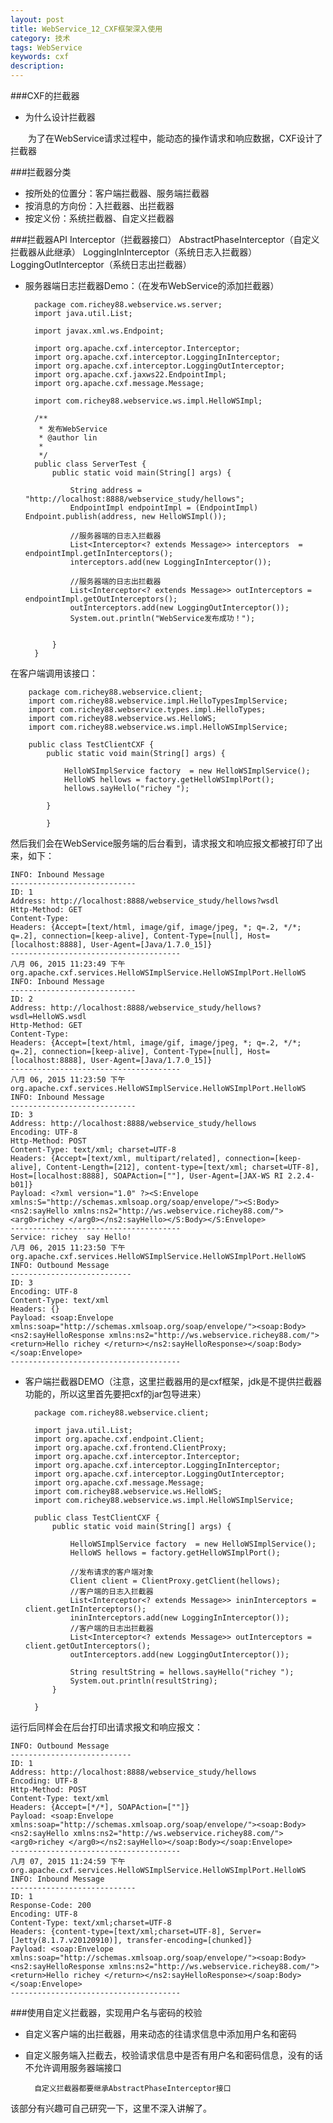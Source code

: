 ```yaml
---
layout: post
title: WebService_12_CXF框架深入使用
category: 技术
tags: WebService
keywords: cxf
description: 
---
```

###CXF的拦截器
* 为什么设计拦截器

　　为了在WebService请求过程中，能动态的操作请求和响应数据，CXF设计了拦截器
 
###拦截器分类
* 按所处的位置分：客户端拦截器、服务端拦截器
* 按消息的方向份：入拦截器、出拦截器
* 按定义份：系统拦截器、自定义拦截器

###拦截器API
	Interceptor（拦截器接口）
		AbstractPhaseInterceptor（自定义拦截器从此继承）
		LoggingInInterceptor（系统日志入拦截器）
		LoggingOutInterceptor（系统日志出拦截器）

* 服务器端日志拦截器Demo：（在发布WebService的添加拦截器）

		package com.richey88.webservice.ws.server;
		import java.util.List;
		
		import javax.xml.ws.Endpoint;
		
		import org.apache.cxf.interceptor.Interceptor;
		import org.apache.cxf.interceptor.LoggingInInterceptor;
		import org.apache.cxf.interceptor.LoggingOutInterceptor;
		import org.apache.cxf.jaxws22.EndpointImpl;
		import org.apache.cxf.message.Message;
		
		import com.richey88.webservice.ws.impl.HelloWSImpl;
		
		/**
		 * 发布WebService
		 * @author lin
		 *
		 */
		public class ServerTest {
			public static void main(String[] args) {
				
				String address = "http://localhost:8888/webservice_study/hellows";
				EndpointImpl endpointImpl = (EndpointImpl) Endpoint.publish(address, new HelloWSImpl());
				
				//服务器端的日志入拦截器
				List<Interceptor<? extends Message>> interceptors  = endpointImpl.getInInterceptors();
				interceptors.add(new LoggingInInterceptor());
				
				//服务器端的日志出拦截器
				List<Interceptor<? extends Message>> outInterceptors = endpointImpl.getOutInterceptors();
				outInterceptors.add(new LoggingOutInterceptor());
				System.out.println("WebService发布成功！");
				
				
			}
		}


在客户端调用该接口：
	
		package com.richey88.webservice.client;
		import com.richey88.webservice.impl.HelloTypesImplService;
		import com.richey88.webservice.types.impl.HelloTypes;
		import com.richey88.webservice.ws.HelloWS;
		import com.richey88.webservice.ws.impl.HelloWSImplService;
		
		public class TestClientCXF {
			public static void main(String[] args) {
		
				HelloWSImplService factory  = new HelloWSImplService();
				HelloWS hellows = factory.getHelloWSImplPort();
				hellows.sayHello("richey ");
				
			}
		
			}


   然后我们会在WebService服务端的后台看到，请求报文和响应报文都被打印了出来，如下：

	INFO: Inbound Message
	----------------------------
	ID: 1
	Address: http://localhost:8888/webservice_study/hellows?wsdl
	Http-Method: GET
	Content-Type: 
	Headers: {Accept=[text/html, image/gif, image/jpeg, *; q=.2, */*; q=.2], connection=[keep-alive], Content-Type=[null], Host=[localhost:8888], User-Agent=[Java/1.7.0_15]}
	--------------------------------------
	八月 06, 2015 11:23:49 下午 org.apache.cxf.services.HelloWSImplService.HelloWSImplPort.HelloWS
	INFO: Inbound Message
	----------------------------
	ID: 2
	Address: http://localhost:8888/webservice_study/hellows?wsdl=HelloWS.wsdl
	Http-Method: GET
	Content-Type: 
	Headers: {Accept=[text/html, image/gif, image/jpeg, *; q=.2, */*; q=.2], connection=[keep-alive], Content-Type=[null], Host=[localhost:8888], User-Agent=[Java/1.7.0_15]}
	--------------------------------------
	八月 06, 2015 11:23:50 下午 org.apache.cxf.services.HelloWSImplService.HelloWSImplPort.HelloWS
	INFO: Inbound Message
	----------------------------
	ID: 3
	Address: http://localhost:8888/webservice_study/hellows
	Encoding: UTF-8
	Http-Method: POST
	Content-Type: text/xml; charset=UTF-8
	Headers: {Accept=[text/xml, multipart/related], connection=[keep-alive], Content-Length=[212], content-type=[text/xml; charset=UTF-8], Host=[localhost:8888], SOAPAction=[""], User-Agent=[JAX-WS RI 2.2.4-b01]}
	Payload: <?xml version="1.0" ?><S:Envelope xmlns:S="http://schemas.xmlsoap.org/soap/envelope/"><S:Body><ns2:sayHello xmlns:ns2="http://ws.webservice.richey88.com/"><arg0>richey </arg0></ns2:sayHello></S:Body></S:Envelope>
	--------------------------------------
	Service: richey  say Hello!
	八月 06, 2015 11:23:50 下午 org.apache.cxf.services.HelloWSImplService.HelloWSImplPort.HelloWS
	INFO: Outbound Message
	---------------------------
	ID: 3
	Encoding: UTF-8
	Content-Type: text/xml
	Headers: {}
	Payload: <soap:Envelope xmlns:soap="http://schemas.xmlsoap.org/soap/envelope/"><soap:Body><ns2:sayHelloResponse xmlns:ns2="http://ws.webservice.richey88.com/"><return>Hello richey </return></ns2:sayHelloResponse></soap:Body></soap:Envelope>
	--------------------------------------

* 客户端拦截器DEMO（注意，这里拦截器用的是cxf框架，jdk是不提供拦截器功能的，所以这里首先要把cxf的jar包导进来）

		package com.richey88.webservice.client;
		
		import java.util.List;
		import org.apache.cxf.endpoint.Client;
		import org.apache.cxf.frontend.ClientProxy;
		import org.apache.cxf.interceptor.Interceptor;
		import org.apache.cxf.interceptor.LoggingInInterceptor;
		import org.apache.cxf.interceptor.LoggingOutInterceptor;
		import org.apache.cxf.message.Message;
		import com.richey88.webservice.ws.HelloWS;
		import com.richey88.webservice.ws.impl.HelloWSImplService;
		
		public class TestClientCXF {
			public static void main(String[] args) {
		
				HelloWSImplService factory  = new HelloWSImplService();
				HelloWS hellows = factory.getHelloWSImplPort();
				
				//发布请求的客户端对象
				Client client = ClientProxy.getClient(hellows);
				//客户端的日志入拦截器
				List<Interceptor<? extends Message>> ininInterceptors = client.getInInterceptors();
				ininInterceptors.add(new LoggingInInterceptor());
				//客户端的日志出拦截器
				List<Interceptor<? extends Message>> outInterceptors = client.getOutInterceptors();
				outInterceptors.add(new LoggingOutInterceptor());
				
				String resultString = hellows.sayHello("richey ");
				System.out.println(resultString);
			}
		
		}

运行后同样会在后台打印出请求报文和响应报文：

	INFO: Outbound Message
	---------------------------
	ID: 1
	Address: http://localhost:8888/webservice_study/hellows
	Encoding: UTF-8
	Http-Method: POST
	Content-Type: text/xml
	Headers: {Accept=[*/*], SOAPAction=[""]}
	Payload: <soap:Envelope xmlns:soap="http://schemas.xmlsoap.org/soap/envelope/"><soap:Body><ns2:sayHello xmlns:ns2="http://ws.webservice.richey88.com/"><arg0>richey </arg0></ns2:sayHello></soap:Body></soap:Envelope>
	--------------------------------------
	八月 07, 2015 11:24:59 下午 org.apache.cxf.services.HelloWSImplService.HelloWSImplPort.HelloWS
	INFO: Inbound Message
	----------------------------
	ID: 1
	Response-Code: 200
	Encoding: UTF-8
	Content-Type: text/xml;charset=UTF-8
	Headers: {content-type=[text/xml;charset=UTF-8], Server=[Jetty(8.1.7.v20120910)], transfer-encoding=[chunked]}
	Payload: <soap:Envelope xmlns:soap="http://schemas.xmlsoap.org/soap/envelope/"><soap:Body><ns2:sayHelloResponse xmlns:ns2="http://ws.webservice.richey88.com/"><return>Hello richey </return></ns2:sayHelloResponse></soap:Body></soap:Envelope>
	--------------------------------------

###使用自定义拦截器，实现用户名与密码的校验

* 自定义客户端的出拦截器，用来动态的往请求信息中添加用户名和密码
* 自定义服务端入拦截去，校验请求信息中是否有用户名和密码信息，没有的话不允许调用服务器端接口

		自定义拦截器都要继承AbstractPhaseInterceptor接口


该部分有兴趣可自己研究一下，这里不深入讲解了。
